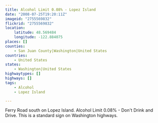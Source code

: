 ```yaml
---
title: Alcohol Limit 0.08% - Lopez Island
date: "2008-07-25T19:20:11Z"
imageid: "2755569832"
flickrid: "2755569832"
location:
    latitude: 48.569484
    longitude: -122.884075
places: []
counties:
    - San Juan County|Washington|United States
countries:
    - United States
states:
    - Washington|United States
highwaytypes: []
highways: []
tags:
    - Alcohol
    - Lopez Island

---
```

Ferry Road south on Lopez Island.  Alcohol Limit 0.08% - Don't Drink and Drive.  This is a standard sign on Washington highways.